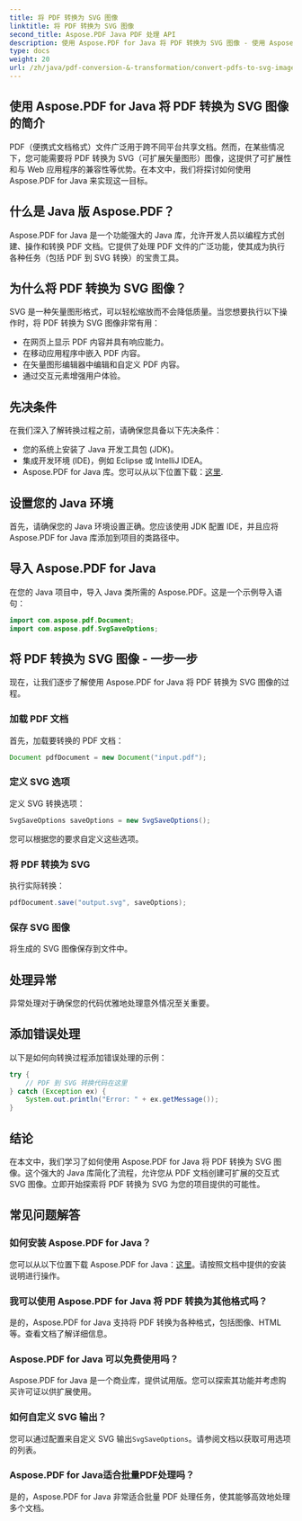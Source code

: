 ```yaml
---
title: 将 PDF 转换为 SVG 图像
linktitle: 将 PDF 转换为 SVG 图像
second_title: Aspose.PDF Java PDF 处理 API
description: 使用 Aspose.PDF for Java 将 PDF 转换为 SVG 图像 - 使用 Aspose.PDF for Java 将 PDF 无缝转换为 SVG 的分步指南。
type: docs
weight: 20
url: /zh/java/pdf-conversion-&-transformation/convert-pdfs-to-svg-images/
---
```


## 使用 Aspose.PDF for Java 将 PDF 转换为 SVG 图像的简介

PDF（便携式文档格式）文件广泛用于跨不同平台共享文档。然而，在某些情况下，您可能需要将 PDF 转换为 SVG（可扩展矢量图形）图像，这提供了可扩展性和与 Web 应用程序的兼容性等优势。在本文中，我们将探讨如何使用 Aspose.PDF for Java 来实现这一目标。

## 什么是 Java 版 Aspose.PDF？

Aspose.PDF for Java 是一个功能强大的 Java 库，允许开发人员以编程方式创建、操作和转换 PDF 文档。它提供了处理 PDF 文件的广泛功能，使其成为执行各种任务（包括 PDF 到 SVG 转换）的宝贵工具。

## 为什么将 PDF 转换为 SVG 图像？

SVG 是一种矢量图形格式，可以轻松缩放而不会降低质量。当您想要执行以下操作时，将 PDF 转换为 SVG 图像非常有用：

- 在网页上显示 PDF 内容并具有响应能力。
- 在移动应用程序中嵌入 PDF 内容。
- 在矢量图形编辑器中编辑和自定义 PDF 内容。
- 通过交互元素增强用户体验。

## 先决条件

在我们深入了解转换过程之前，请确保您具备以下先决条件：

- 您的系统上安装了 Java 开发工具包 (JDK)。
- 集成开发环境 (IDE)，例如 Eclipse 或 IntelliJ IDEA。
-  Aspose.PDF for Java 库。您可以从以下位置下载：[这里](https://releases.aspose.com/pdf/java/).

## 设置您的 Java 环境

首先，请确保您的 Java 环境设置正确。您应该使用 JDK 配置 IDE，并且应将 Aspose.PDF for Java 库添加到项目的类路径中。

## 导入 Aspose.PDF for Java

在您的 Java 项目中，导入 Java 类所需的 Aspose.PDF。这是一个示例导入语句：

```java
import com.aspose.pdf.Document;
import com.aspose.pdf.SvgSaveOptions;
```

## 将 PDF 转换为 SVG 图像 - 一步一步

现在，让我们逐步了解使用 Aspose.PDF for Java 将 PDF 转换为 SVG 图像的过程。

### 加载 PDF 文档

首先，加载要转换的 PDF 文档：

```java
Document pdfDocument = new Document("input.pdf");
```

### 定义 SVG 选项

定义 SVG 转换选项：

```java
SvgSaveOptions saveOptions = new SvgSaveOptions();
```

您可以根据您的要求自定义这些选项。

### 将 PDF 转换为 SVG

执行实际转换：

```java
pdfDocument.save("output.svg", saveOptions);
```

### 保存 SVG 图像

将生成的 SVG 图像保存到文件中。

## 处理异常

异常处理对于确保您的代码优雅地处理意外情况至关重要。

## 添加错误处理

以下是如何向转换过程添加错误处理的示例：

```java
try {
    // PDF 到 SVG 转换代码在这里
} catch (Exception ex) {
    System.out.println("Error: " + ex.getMessage());
}
```

## 结论

在本文中，我们学习了如何使用 Aspose.PDF for Java 将 PDF 转换为 SVG 图像。这个强大的 Java 库简化了流程，允许您从 PDF 文档创建可扩展的交互式 SVG 图像。立即开始探索将 PDF 转换为 SVG 为您的项目提供的可能性。

## 常见问题解答

### 如何安装 Aspose.PDF for Java？

您可以从以下位置下载 Aspose.PDF for Java：[这里](https://releases.aspose.com/pdf/java/)。请按照文档中提供的安装说明进行操作。

### 我可以使用 Aspose.PDF for Java 将 PDF 转换为其他格式吗？

是的，Aspose.PDF for Java 支持将 PDF 转换为各种格式，包括图像、HTML 等。查看文档了解详细信息。

### Aspose.PDF for Java 可以免费使用吗？

Aspose.PDF for Java 是一个商业库，提供试用版。您可以探索其功能并考虑购买许可证以供扩展使用。

### 如何自定义 SVG 输出？

您可以通过配置来自定义 SVG 输出`SvgSaveOptions`。请参阅文档以获取可用选项的列表。

### Aspose.PDF for Java适合批量PDF处理吗？

是的，Aspose.PDF for Java 非常适合批量 PDF 处理任务，使其能够高效地处理多个文档。